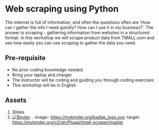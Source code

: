 # Web scraping using Python
The internet is full of information, and often the questions often are 'How can I gather the info I need quickly? How can I use it in my business?'. The answer is scraping - gathering information from websites in a structured format. In this workshop we will scrape product data from TMALL.com and see how easily you can use scraping to gather the data you need.

## Pre-requisite
- No prior coding knowledge needed
- Bring your laptop and charger
- The instructor will be coding and guiding you through coding exercises
- This workshop will be in English

## Assets
1. Slides
2. [![Binder](https://mybinder.org/badge_logo.svg)](https://mybinder.org/v2/gh/PIugai/tmall-scraper/master) .. image:: https://mybinder.org/badge_logo.svg
 :target: https://mybinder.org/v2/gh/PIugai/tmall-scraper/master
